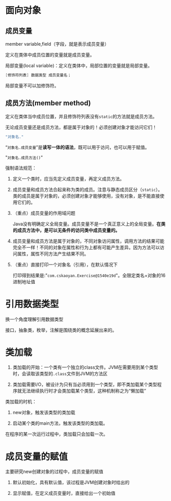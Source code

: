 # 面向对象

## 成员变量 

member variable,field（字段，就是表示成员变量）

定义在类体中成员位置的变量就是成员变量。

局部变量(local variable)：定义在类体中，局部位置的变量就是局部变量。

```Java
[修饰符列表] 数据类型 成员变量名；
```

局部变量不可以加修饰符。

## 成员方法(member method)

定义在类体当中成员位置，并且修饰符列表没有`static`的方法就是成员方法。

无论成员变量还是成员方法，都是属于对象的！必须创建对象才能访问它们！

```java
"对象名."
```

“`对象名.成员变量`”是**读写一体的语法**，既可以用于访问，也可以用于赋值。

"`对象名.成员方法()`"

强制语法规范：

1. 定义一个类时，应当先定义成员变量，再定义成员方法。

2. 成员变量和成员方法合起来称为类的成员。注意与静态成员区分（`static`）。类的成员是属于对象的，必须创建对象才能够使用，没有对象，是不能直接使用它们的。

3. （重点）成员变量的作用域问题

   Java没有明确定义全局变量。成员变量不是一个真正意义上的全局变量。**在类的成员方法中，是可以无条件的访问类中成员变量的。**

4. 成员变量和成员方法是属于对象的，不同对象访问属性，调用方法的结果可能完全不一样！不同的对象在属性和行为上都有可能产生差异。因为方法可以访问属性，属性不同方法产生结果不同。

5. （重点）直接打印一个对象名（引用），在默认情况下

   打印得到结果是:"`com.cskaoyan.Exercise@1540e19d`"。全限定类名+对象的16进制地址值

# 引用数据类型

换一个角度理解引用数据类型

接口，抽象类，枚举，注解是围绕类的概念延展出来的。

# 类加载

1. 类加载的开始：一个类有一个独立的class文件。JVM在需要用到某个类型时，会读取该类型的`.class`文件到JVM的方法区

2. 类加载需要I/O，被设计为只有当必须用到一个类型，即不类加载某个类型程序就无法继续执行时才会类加载某个类型，这种机制称之为“懒加载”

类加载的时机：

1. new对象，触发该类型的类加载

2. 启动某个类的main方法，触发该类型的类加载。

在程序的某一次运行过程中，类加载只会加载一次。

# 成员变量的赋值

主要研究new创建对象的过程中，成员变量的赋值

1. 默认初始化，具有默认值，该过程是JVM创建对象时给出的

2. 显示赋值，在定义成员变量时，直接给出一个初始值